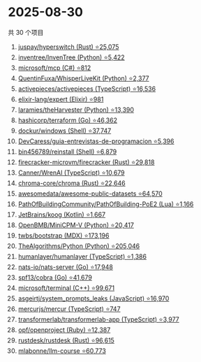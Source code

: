 # 2025-08-30

共 30 个项目

<!-- BEGIN GITHUB -->
<!-- 最后更新时间 2025-08-30 21:14:46 +0800 -->
1. [juspay/hyperswitch (Rust) ⭐25,075](https://github.com/juspay/hyperswitch)
1. [inventree/InvenTree (Python) ⭐5,422](https://github.com/inventree/InvenTree)
1. [microsoft/mcp (C#) ⭐812](https://github.com/microsoft/mcp)
1. [QuentinFuxa/WhisperLiveKit (Python) ⭐2,377](https://github.com/QuentinFuxa/WhisperLiveKit)
1. [activepieces/activepieces (TypeScript) ⭐16,536](https://github.com/activepieces/activepieces)
1. [elixir-lang/expert (Elixir) ⭐981](https://github.com/elixir-lang/expert)
1. [laramies/theHarvester (Python) ⭐13,390](https://github.com/laramies/theHarvester)
1. [hashicorp/terraform (Go) ⭐46,362](https://github.com/hashicorp/terraform)
1. [dockur/windows (Shell) ⭐37,747](https://github.com/dockur/windows)
1. [DevCaress/guia-entrevistas-de-programacion ⭐5,396](https://github.com/DevCaress/guia-entrevistas-de-programacion)
1. [bin456789/reinstall (Shell) ⭐6,879](https://github.com/bin456789/reinstall)
1. [firecracker-microvm/firecracker (Rust) ⭐29,818](https://github.com/firecracker-microvm/firecracker)
1. [Canner/WrenAI (TypeScript) ⭐10,679](https://github.com/Canner/WrenAI)
1. [chroma-core/chroma (Rust) ⭐22,646](https://github.com/chroma-core/chroma)
1. [awesomedata/awesome-public-datasets ⭐64,570](https://github.com/awesomedata/awesome-public-datasets)
1. [PathOfBuildingCommunity/PathOfBuilding-PoE2 (Lua) ⭐1,166](https://github.com/PathOfBuildingCommunity/PathOfBuilding-PoE2)
1. [JetBrains/koog (Kotlin) ⭐1,667](https://github.com/JetBrains/koog)
1. [OpenBMB/MiniCPM-V (Python) ⭐20,417](https://github.com/OpenBMB/MiniCPM-V)
1. [twbs/bootstrap (MDX) ⭐173,196](https://github.com/twbs/bootstrap)
1. [TheAlgorithms/Python (Python) ⭐205,046](https://github.com/TheAlgorithms/Python)
1. [humanlayer/humanlayer (TypeScript) ⭐1,386](https://github.com/humanlayer/humanlayer)
1. [nats-io/nats-server (Go) ⭐17,948](https://github.com/nats-io/nats-server)
1. [spf13/cobra (Go) ⭐41,679](https://github.com/spf13/cobra)
1. [microsoft/terminal (C++) ⭐99,671](https://github.com/microsoft/terminal)
1. [asgeirtj/system_prompts_leaks (JavaScript) ⭐16,970](https://github.com/asgeirtj/system_prompts_leaks)
1. [mercurjs/mercur (TypeScript) ⭐747](https://github.com/mercurjs/mercur)
1. [transformerlab/transformerlab-app (TypeScript) ⭐3,977](https://github.com/transformerlab/transformerlab-app)
1. [opf/openproject (Ruby) ⭐12,387](https://github.com/opf/openproject)
1. [rustdesk/rustdesk (Rust) ⭐96,615](https://github.com/rustdesk/rustdesk)
1. [mlabonne/llm-course ⭐60,773](https://github.com/mlabonne/llm-course)
<!-- END GITHUB -->